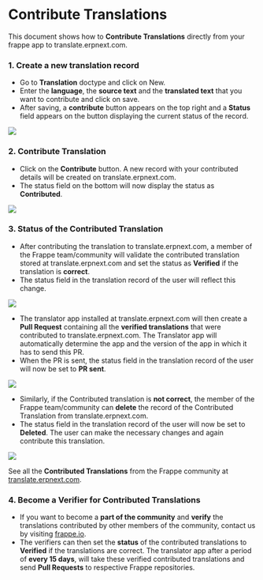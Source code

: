 <!-- base_template: frappe_io/www/frappe/frappe_base.html --><!-- add-breadcrumbs -->
# Contribute Translations

This document shows how to **Contribute Translations** directly from your frappe app to translate.erpnext.com.

### 1. Create a new translation record

- Go to **Translation** doctype and click on New.
- Enter the **language**, the **source text** and the **translated text** that you want to contribute and click on save.
- After saving, a **contribute** button appears on the top right and a **Status** field appears on the button displaying the current status of the record.
<img class="screenshot" src="/docs/assets/img/create_a_new_translation.png">


### 2. Contribute Translation

- Click on the **Contribute** button. A new record with your contributed details will be created on translate.erpnext.com.
- The status field on the bottom will now display the status as **Contributed**.
<img class="screenshot" src="/docs/assets/img/contribute_translation.png">


### 3. Status of the Contributed Translation

- After contributing the translation to translate.erpnext.com, a member of the Frappe team/community will validate the contributed translation stored at translate.erpnext.com and set the status as **Verified** if the translation is **correct**.
- The status field in the translation record of the user will reflect this change.
<img class="screenshot" src="/docs/assets/img/verified_translation.png">

- The translator app installed at translate.erpnext.com will then create a **Pull Request** containing all the **verified translations** that were contributed to translate.erpnext.com. The Translator app will automatically determine the app and the version of the app in which it has to send this PR.
- When the PR is sent, the status field in the translation record of the user will now be set to **PR sent**.
<img class="screenshot" src="/docs/assets/img/pr_sent_translation.png">

- Similarly, if the Contributed translation is **not correct**, the member of the Frappe team/community can **delete** the record of the Contributed Translation from translate.erpnext.com.
- The status field in the translation record of the user will now be set to **Deleted**. The user can make the necessary changes and again contribute this translation.
<img class="screenshot" src="/docs/assets/img/deleted_translation.png">

See all the **Contributed Translations** from the Frappe community at [translate.erpnext.com](https://translate.erpnext.com).


### 4. Become a Verifier for Contributed Translations

- If you want to become a **part of the community** and **verify** the translations contributed by other members of the community, contact us by visiting [frappe.io](https://frappe.io/about#contact).
- The verifiers can then set the **status** of the contributed translations to **Verified** if the translations are correct. The translator app after a period of **every 15 days**, will take these verified contributed translations and send  **Pull Requests** to respective Frappe repositories.
